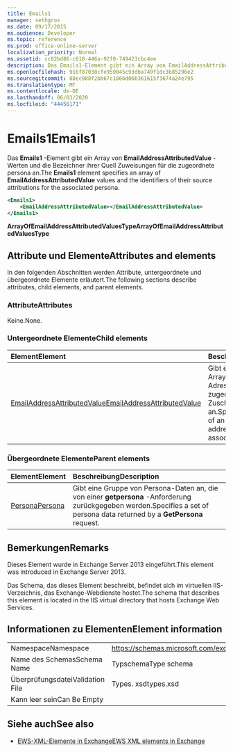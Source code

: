 ```yaml
---
title: Emails1
manager: sethgros
ms.date: 09/17/2015
ms.audience: Developer
ms.topic: reference
ms.prod: office-online-server
localization_priority: Normal
ms.assetid: cc02bd86-c618-446a-92f0-749423cbc4ee
description: Das Emails1-Element gibt ein Array von EmailAddressAttributedValue-Werten und die Bezeichner ihrer Quell Zuweisungen für die zugeordnete persona an.
ms.openlocfilehash: 916f87038cfe959045c93dba749f1dc3b85296e2
ms.sourcegitcommit: 88ec988f2bb67c1866d06b361615f3674a24e795
ms.translationtype: MT
ms.contentlocale: de-DE
ms.lasthandoff: 06/03/2020
ms.locfileid: "44456171"
---
```

# <a name="emails1"></a><span data-ttu-id="a8425-103">Emails1</span><span class="sxs-lookup"><span data-stu-id="a8425-103">Emails1</span></span>

<span data-ttu-id="a8425-104">Das **Emails1** -Element gibt ein Array von **EmailAddressAttributedValue** -Werten und die Bezeichner ihrer Quell Zuweisungen für die zugeordnete persona an.</span><span class="sxs-lookup"><span data-stu-id="a8425-104">The **Emails1** element specifies an array of **EmailAddressAttributedValue** values and the identifiers of their source attributions for the associated persona.</span></span> 
  
```XML
<Emails1>
    <EmailAddressAttributedValue></EmailAddressAttributedValue>
</Emails1>
```

 <span data-ttu-id="a8425-105">**ArrayOfEmailAddressAttributedValuesType**</span><span class="sxs-lookup"><span data-stu-id="a8425-105">**ArrayOfEmailAddressAttributedValuesType**</span></span>
## <a name="attributes-and-elements"></a><span data-ttu-id="a8425-106">Attribute und Elemente</span><span class="sxs-lookup"><span data-stu-id="a8425-106">Attributes and elements</span></span>

<span data-ttu-id="a8425-107">In den folgenden Abschnitten werden Attribute, untergeordnete und übergeordnete Elemente erläutert.</span><span class="sxs-lookup"><span data-stu-id="a8425-107">The following sections describe attributes, child elements, and parent elements.</span></span>
  
### <a name="attributes"></a><span data-ttu-id="a8425-108">Attribute</span><span class="sxs-lookup"><span data-stu-id="a8425-108">Attributes</span></span>

<span data-ttu-id="a8425-109">Keine.</span><span class="sxs-lookup"><span data-stu-id="a8425-109">None.</span></span>
  
### <a name="child-elements"></a><span data-ttu-id="a8425-110">Untergeordnete Elemente</span><span class="sxs-lookup"><span data-stu-id="a8425-110">Child elements</span></span>

|<span data-ttu-id="a8425-111">**Element**</span><span class="sxs-lookup"><span data-stu-id="a8425-111">**Element**</span></span>|<span data-ttu-id="a8425-112">**Beschreibung**</span><span class="sxs-lookup"><span data-stu-id="a8425-112">**Description**</span></span>|
|:-----|:-----|
|[<span data-ttu-id="a8425-113">EmailAddressAttributedValue</span><span class="sxs-lookup"><span data-stu-id="a8425-113">EmailAddressAttributedValue</span></span>](emailaddressattributedvalue.md) <br/> |<span data-ttu-id="a8425-114">Gibt eine Instanz eines Arrays von e-Mail-Adressen und deren zugeordneten Zuschreibungen an.</span><span class="sxs-lookup"><span data-stu-id="a8425-114">Specifies an instance of an array of email addresses and their associated attributions.</span></span>  <br/> |
   
### <a name="parent-elements"></a><span data-ttu-id="a8425-115">Übergeordnete Elemente</span><span class="sxs-lookup"><span data-stu-id="a8425-115">Parent elements</span></span>

|<span data-ttu-id="a8425-116">**Element**</span><span class="sxs-lookup"><span data-stu-id="a8425-116">**Element**</span></span>|<span data-ttu-id="a8425-117">**Beschreibung**</span><span class="sxs-lookup"><span data-stu-id="a8425-117">**Description**</span></span>|
|:-----|:-----|
|[<span data-ttu-id="a8425-118">Persona</span><span class="sxs-lookup"><span data-stu-id="a8425-118">Persona</span></span>](persona.md) <br/> |<span data-ttu-id="a8425-119">Gibt eine Gruppe von Persona-Daten an, die von einer **getpersona** -Anforderung zurückgegeben werden.</span><span class="sxs-lookup"><span data-stu-id="a8425-119">Specifies a set of persona data returned by a **GetPersona** request.</span></span>  <br/> |
   
## <a name="remarks"></a><span data-ttu-id="a8425-120">Bemerkungen</span><span class="sxs-lookup"><span data-stu-id="a8425-120">Remarks</span></span>

<span data-ttu-id="a8425-121">Dieses Element wurde in Exchange Server 2013 eingeführt.</span><span class="sxs-lookup"><span data-stu-id="a8425-121">This element was introduced in Exchange Server 2013.</span></span>
  
<span data-ttu-id="a8425-122">Das Schema, das dieses Element beschreibt, befindet sich im virtuellen IIS-Verzeichnis, das Exchange-Webdienste hostet.</span><span class="sxs-lookup"><span data-stu-id="a8425-122">The schema that describes this element is located in the IIS virtual directory that hosts Exchange Web Services.</span></span>
  
## <a name="element-information"></a><span data-ttu-id="a8425-123">Informationen zu Elementen</span><span class="sxs-lookup"><span data-stu-id="a8425-123">Element information</span></span>

|||
|:-----|:-----|
|<span data-ttu-id="a8425-124">Namespace</span><span class="sxs-lookup"><span data-stu-id="a8425-124">Namespace</span></span>  <br/> |https://schemas.microsoft.com/exchange/services/2006/types  <br/> |
|<span data-ttu-id="a8425-125">Name des Schemas</span><span class="sxs-lookup"><span data-stu-id="a8425-125">Schema Name</span></span>  <br/> |<span data-ttu-id="a8425-126">Typschema</span><span class="sxs-lookup"><span data-stu-id="a8425-126">Type schema</span></span>  <br/> |
|<span data-ttu-id="a8425-127">Überprüfungsdatei</span><span class="sxs-lookup"><span data-stu-id="a8425-127">Validation File</span></span>  <br/> |<span data-ttu-id="a8425-128">Types. xsd</span><span class="sxs-lookup"><span data-stu-id="a8425-128">types.xsd</span></span>  <br/> |
|<span data-ttu-id="a8425-129">Kann leer sein</span><span class="sxs-lookup"><span data-stu-id="a8425-129">Can Be Empty</span></span>  <br/> ||
   
## <a name="see-also"></a><span data-ttu-id="a8425-130">Siehe auch</span><span class="sxs-lookup"><span data-stu-id="a8425-130">See also</span></span>



- [<span data-ttu-id="a8425-131">EWS-XML-Elemente in Exchange</span><span class="sxs-lookup"><span data-stu-id="a8425-131">EWS XML elements in Exchange</span></span>](ews-xml-elements-in-exchange.md)

